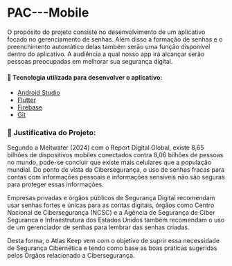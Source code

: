 # PAC---Mobile
O propósito do projeto consiste no desenvolvimento de um aplicativo focado no gerenciamento de senhas. Além disso a formação de senhas e o preenchimento automático delas também serão uma função disponível dentro do aplicativo.  A audiência a qual nosso app irá alcançar serão pessoas preocupadas em melhorar sua segurança digital. 

#### 🔗 Tecnologia utilizada para desenvolver o aplicativo:
- [Android Studio ](https://developer.android.com/studio?hl=pt-br)
- [Flutter](https://flutter.dev/)
- [Firebase](https://firebase.google.com/?hl=pt)
- [Git](https://git-scm.com/)

### 🔗 Justificativa do Projeto: 
Segundo a Meltwater (2024) com o Report Digital Global, existe 8,65 bilhões de dispositivos mobiles conectados contra 8,06 bilhões de pessoas no mundo, pode-se concluir que existe mais celulares que a população mundial. Do ponto de vista da Cibersegurança, o uso de senhas fracas para contas com informações pessoais e informações sensíveis não são seguras para proteger essas informações.

Empresas privadas e órgãos públicos de Segurança Digital recomendam usar senhas fortes e únicas para as contas digitais, órgãos como Centro Nacional de Cibersegurança (NCSC) e a Agência de Segurança de Ciber Seguranca e Infraestrutura dos Estados Unidos também recomendam o uso de um gerenciador de senhas para lembrar das senhas criadas.

Desta forma, o Atlas Keep vem com o objetivo de suprir essa necessidade de Segurança Cibernética e tendo como base as boas práticas sugeridas pelos Órgãos relacionado a Cibersegurança.
